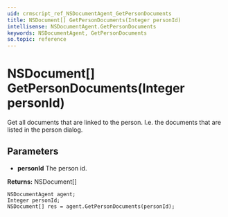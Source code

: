 ```yaml
---
uid: crmscript_ref_NSDocumentAgent_GetPersonDocuments
title: NSDocument[] GetPersonDocuments(Integer personId)
intellisense: NSDocumentAgent.GetPersonDocuments
keywords: NSDocumentAgent, GetPersonDocuments
so.topic: reference
---
```


# NSDocument[] GetPersonDocuments(Integer personId)

Get all documents that are linked to the person. I.e. the documents that are listed in the person dialog.

## Parameters

* **personId** The person id.

**Returns:** NSDocument[]

```crmscript
NSDocumentAgent agent;
Integer personId;
NSDocument[] res = agent.GetPersonDocuments(personId);
```

